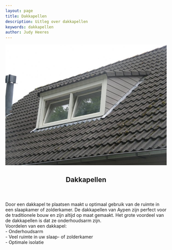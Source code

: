 ```yaml
---
layout: page
title: Dakkapellen
description: Uitleg over dakkapellen
keywords: dakkapellen
author: Judy Heeres
---
```

<article class="blog full">
    <div class="image">
        <img src="/img/referenties/dakkapel3.jpg" alt="Header aypen">
    </div>
    <!-- Inner -->
    <div class="inner">
        <header>
            <h1>Dakkapellen</h1>
        </header>
            <p> Door een dakkapel te plaatsen maakt u optimaal gebruik van de ruimte in een slaapkamer of zolderkamer. 
            De dakkapellen van Aypen zijn perfect voor de traditionele bouw en zijn altijd op maat gemaakt.
            Het grote voordeel van de dakkapellen is dat ze onderhoudsarm zijn.<br />
            Voordelen van een dakkapel:<br /> 
            - Onderhoudsarm<br /> 
            - Veel ruimte in uw slaap- of zolderkamer<br />
            - Optimale isolatie</p>
            </div>
</article>